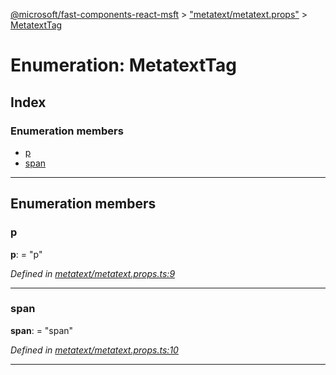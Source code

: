 [@microsoft/fast-components-react-msft](../README.md) > ["metatext/metatext.props"](../modules/_metatext_metatext_props_.md) > [MetatextTag](../enums/_metatext_metatext_props_.metatexttag.md)

# Enumeration: MetatextTag

## Index

### Enumeration members

* [p](_metatext_metatext_props_.metatexttag.md#p)
* [span](_metatext_metatext_props_.metatexttag.md#span)

---

## Enumeration members

<a id="p"></a>

###  p

**p**:  = "p"

*Defined in [metatext/metatext.props.ts:9](https://github.com/Microsoft/fast-dna/blob/164dd3ca/packages/fast-components-react-msft/src/metatext/metatext.props.ts#L9)*

___
<a id="span"></a>

###  span

**span**:  = "span"

*Defined in [metatext/metatext.props.ts:10](https://github.com/Microsoft/fast-dna/blob/164dd3ca/packages/fast-components-react-msft/src/metatext/metatext.props.ts#L10)*

___

